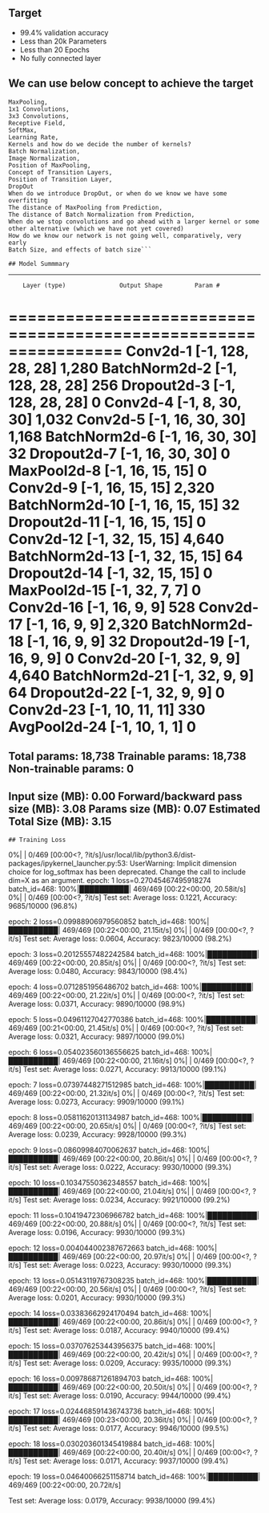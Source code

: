## Target
 - 99.4% validation accuracy
 - Less than 20k Parameters
 - Less than 20 Epochs
 - No fully connected layer

## We can use below concept to achieve the target
```How many layers,
MaxPooling,
1x1 Convolutions,
3x3 Convolutions,
Receptive Field,
SoftMax,
Learning Rate,
Kernels and how do we decide the number of kernels?
Batch Normalization,
Image Normalization,
Position of MaxPooling,
Concept of Transition Layers,
Position of Transition Layer,
DropOut
When do we introduce DropOut, or when do we know we have some overfitting
The distance of MaxPooling from Prediction,
The distance of Batch Normalization from Prediction,
When do we stop convolutions and go ahead with a larger kernel or some other alternative (which we have not yet covered)
How do we know our network is not going well, comparatively, very early
Batch Size, and effects of batch size```

## Model Summmary
```
----------------------------------------------------------------
        Layer (type)               Output Shape         Param #
================================================================
            Conv2d-1          [-1, 128, 28, 28]           1,280
       BatchNorm2d-2          [-1, 128, 28, 28]             256
         Dropout2d-3          [-1, 128, 28, 28]               0
            Conv2d-4            [-1, 8, 30, 30]           1,032
            Conv2d-5           [-1, 16, 30, 30]           1,168
       BatchNorm2d-6           [-1, 16, 30, 30]              32
         Dropout2d-7           [-1, 16, 30, 30]               0
         MaxPool2d-8           [-1, 16, 15, 15]               0
            Conv2d-9           [-1, 16, 15, 15]           2,320
      BatchNorm2d-10           [-1, 16, 15, 15]              32
        Dropout2d-11           [-1, 16, 15, 15]               0
           Conv2d-12           [-1, 32, 15, 15]           4,640
      BatchNorm2d-13           [-1, 32, 15, 15]              64
        Dropout2d-14           [-1, 32, 15, 15]               0
        MaxPool2d-15             [-1, 32, 7, 7]               0
           Conv2d-16             [-1, 16, 9, 9]             528
           Conv2d-17             [-1, 16, 9, 9]           2,320
      BatchNorm2d-18             [-1, 16, 9, 9]              32
        Dropout2d-19             [-1, 16, 9, 9]               0
           Conv2d-20             [-1, 32, 9, 9]           4,640
      BatchNorm2d-21             [-1, 32, 9, 9]              64
        Dropout2d-22             [-1, 32, 9, 9]               0
           Conv2d-23           [-1, 10, 11, 11]             330
        AvgPool2d-24             [-1, 10, 1, 1]               0
================================================================
Total params: 18,738
Trainable params: 18,738
Non-trainable params: 0
----------------------------------------------------------------
Input size (MB): 0.00
Forward/backward pass size (MB): 3.08
Params size (MB): 0.07
Estimated Total Size (MB): 3.15
----------------------------------------------------------------
```
## Training Loss
```
  0%|          | 0/469 [00:00<?, ?it/s]/usr/local/lib/python3.6/dist-packages/ipykernel_launcher.py:53: UserWarning: Implicit dimension choice for log_softmax has been deprecated. Change the call to include dim=X as an argument.
epoch: 1 loss=0.27045467495918274 batch_id=468: 100%|██████████| 469/469 [00:22<00:00, 20.58it/s]
  0%|          | 0/469 [00:00<?, ?it/s]
Test set: Average loss: 0.1221, Accuracy: 9685/10000 (96.8%)

epoch: 2 loss=0.09988906979560852 batch_id=468: 100%|██████████| 469/469 [00:22<00:00, 21.15it/s]
  0%|          | 0/469 [00:00<?, ?it/s]
Test set: Average loss: 0.0604, Accuracy: 9823/10000 (98.2%)

epoch: 3 loss=0.20125557482242584 batch_id=468: 100%|██████████| 469/469 [00:22<00:00, 20.85it/s]
  0%|          | 0/469 [00:00<?, ?it/s]
Test set: Average loss: 0.0480, Accuracy: 9843/10000 (98.4%)

epoch: 4 loss=0.0712851956486702 batch_id=468: 100%|██████████| 469/469 [00:22<00:00, 21.22it/s]
  0%|          | 0/469 [00:00<?, ?it/s]
Test set: Average loss: 0.0371, Accuracy: 9890/10000 (98.9%)

epoch: 5 loss=0.04961127042770386 batch_id=468: 100%|██████████| 469/469 [00:21<00:00, 21.45it/s]
  0%|          | 0/469 [00:00<?, ?it/s]
Test set: Average loss: 0.0321, Accuracy: 9897/10000 (99.0%)

epoch: 6 loss=0.054023560136556625 batch_id=468: 100%|██████████| 469/469 [00:22<00:00, 21.16it/s]
  0%|          | 0/469 [00:00<?, ?it/s]
Test set: Average loss: 0.0271, Accuracy: 9913/10000 (99.1%)

epoch: 7 loss=0.07397448271512985 batch_id=468: 100%|██████████| 469/469 [00:22<00:00, 21.32it/s]
  0%|          | 0/469 [00:00<?, ?it/s]
Test set: Average loss: 0.0273, Accuracy: 9909/10000 (99.1%)

epoch: 8 loss=0.05811620131134987 batch_id=468: 100%|██████████| 469/469 [00:22<00:00, 20.65it/s]
  0%|          | 0/469 [00:00<?, ?it/s]
Test set: Average loss: 0.0239, Accuracy: 9928/10000 (99.3%)

epoch: 9 loss=0.08609984070062637 batch_id=468: 100%|██████████| 469/469 [00:22<00:00, 20.86it/s]
  0%|          | 0/469 [00:00<?, ?it/s]
Test set: Average loss: 0.0222, Accuracy: 9930/10000 (99.3%)

epoch: 10 loss=0.10347550362348557 batch_id=468: 100%|██████████| 469/469 [00:22<00:00, 21.04it/s]
  0%|          | 0/469 [00:00<?, ?it/s]
Test set: Average loss: 0.0234, Accuracy: 9921/10000 (99.2%)

epoch: 11 loss=0.10419472306966782 batch_id=468: 100%|██████████| 469/469 [00:22<00:00, 20.88it/s]
  0%|          | 0/469 [00:00<?, ?it/s]
Test set: Average loss: 0.0196, Accuracy: 9930/10000 (99.3%)

epoch: 12 loss=0.004044002387672663 batch_id=468: 100%|██████████| 469/469 [00:22<00:00, 20.97it/s]
  0%|          | 0/469 [00:00<?, ?it/s]
Test set: Average loss: 0.0223, Accuracy: 9930/10000 (99.3%)

epoch: 13 loss=0.05143119767308235 batch_id=468: 100%|██████████| 469/469 [00:22<00:00, 20.56it/s]
  0%|          | 0/469 [00:00<?, ?it/s]
Test set: Average loss: 0.0201, Accuracy: 9930/10000 (99.3%)

epoch: 14 loss=0.03383662924170494 batch_id=468: 100%|██████████| 469/469 [00:22<00:00, 20.86it/s]
  0%|          | 0/469 [00:00<?, ?it/s]
Test set: Average loss: 0.0187, Accuracy: 9940/10000 (99.4%)

epoch: 15 loss=0.037076253443956375 batch_id=468: 100%|██████████| 469/469 [00:22<00:00, 20.42it/s]
  0%|          | 0/469 [00:00<?, ?it/s]
Test set: Average loss: 0.0209, Accuracy: 9935/10000 (99.3%)

epoch: 16 loss=0.009786871261894703 batch_id=468: 100%|██████████| 469/469 [00:22<00:00, 20.50it/s]
  0%|          | 0/469 [00:00<?, ?it/s]
Test set: Average loss: 0.0190, Accuracy: 9944/10000 (99.4%)

epoch: 17 loss=0.024468591436743736 batch_id=468: 100%|██████████| 469/469 [00:23<00:00, 20.36it/s]
  0%|          | 0/469 [00:00<?, ?it/s]
Test set: Average loss: 0.0177, Accuracy: 9946/10000 (99.5%)

epoch: 18 loss=0.030203601345419884 batch_id=468: 100%|██████████| 469/469 [00:22<00:00, 20.40it/s]
  0%|          | 0/469 [00:00<?, ?it/s]
Test set: Average loss: 0.0171, Accuracy: 9937/10000 (99.4%)

epoch: 19 loss=0.04640066251158714 batch_id=468: 100%|██████████| 469/469 [00:22<00:00, 20.72it/s]

Test set: Average loss: 0.0179, Accuracy: 9938/10000 (99.4%)
```

